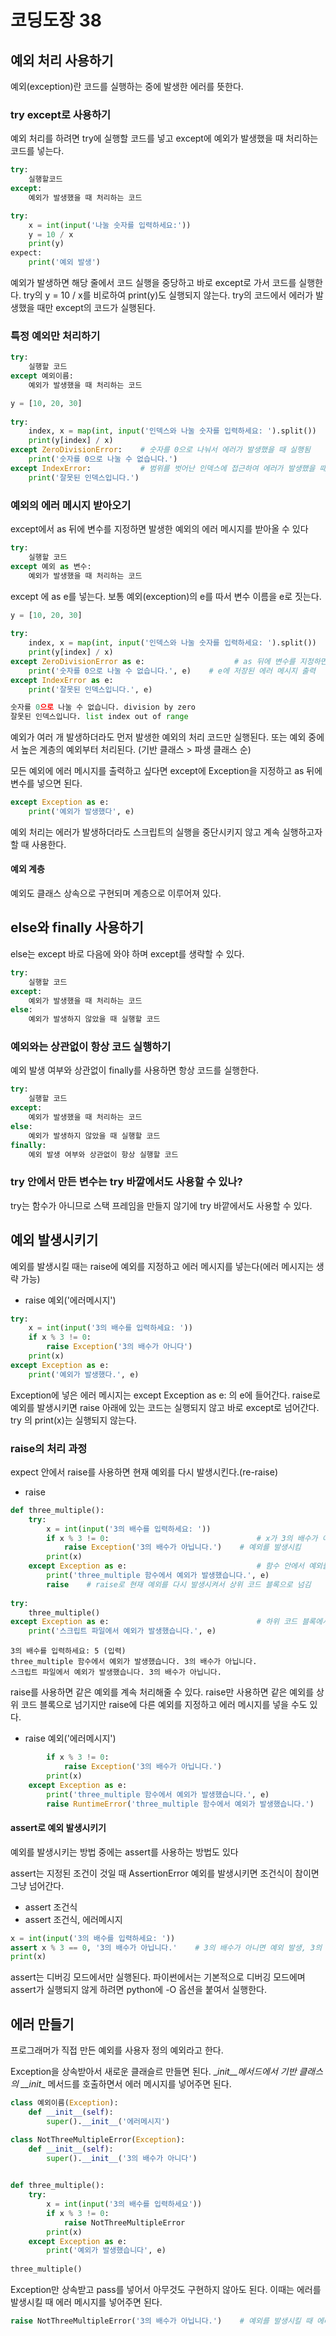 # 코딩도장 38

## 예외 처리 사용하기

예외(exception)란 코드를 실행하는 중에 발생한 에러를 뜻한다.

### try except로 사용하기

예외 처리를 하려면 try에 실행할 코드를 넣고 except에 예외가 발생했을 때 처리하는 코드를 넣는다.

```python
try:
	실행할코드
except:
	예외가 발생했을 때 처리하는 코드
```

```python
try:
	x = int(input('나눌 숫자를 입력하세요:'))
	y = 10 / x
	print(y)
expect:
	print('예외 발생')
```

예외가 발생하면 해당 줄에서 코드 실행을 중당하고 바로 except로 가서 코드를 실행한다. try의 y = 10 / x를 비로하여 print(y)도 실행되지 않는다. try의 코드에서 에러가 발생했을 때만 except의 코드가 실행된다.





### 특정 예외만 처리하기

```python
try:
	실행할 코드
except 예외이름:
	예외가 발생했을 때 처리하는 코드
```

```python
y = [10, 20, 30]
 
try:
    index, x = map(int, input('인덱스와 나눌 숫자를 입력하세요: ').split())
    print(y[index] / x)
except ZeroDivisionError:    # 숫자를 0으로 나눠서 에러가 발생했을 때 실행됨
    print('숫자를 0으로 나눌 수 없습니다.')
except IndexError:           # 범위를 벗어난 인덱스에 접근하여 에러가 발생했을 때 실행됨
    print('잘못된 인덱스입니다.')
```





### 예외의 에러 메시지 받아오기

except에서 as 뒤에 변수를 지정하면 발생한 예외의 에러 메시지를 받아올 수 있다

```python
try:
	실행할 코드
except 예외 as 변수:
	예외가 발생했을 때 처리하는 코드
```

except 에 as e를 넣는다. 보통 예외(exception)의 e를 따서 변수 이름을 e로 짓는다.

```python
y = [10, 20, 30]
 
try:
    index, x = map(int, input('인덱스와 나눌 숫자를 입력하세요: ').split())
    print(y[index] / x)
except ZeroDivisionError as e:                    # as 뒤에 변수를 지정하면 에러를 받아옴
    print('숫자를 0으로 나눌 수 없습니다.', e)    # e에 저장된 에러 메시지 출력
except IndexError as e:
    print('잘못된 인덱스입니다.', e)
```

```python
숫자를 0으로 나눌 수 없습니다. division by zero
잘못된 인덱스입니다. list index out of range
```

예외가 여러 개 발생하더라도 먼저 발생한 예외의 처리 코드만 실행된다. 또는 예외 중에서 높은 계층의 예외부터 처리된다. (기반 클래스 > 파생 클래스 순)

모든 예외에 에러 메시지를 출력하고 싶다면 except에 Exception을 지정하고 as 뒤에 변수를 넣으면 된다.

```python
except Exception as e:
	print('예외가 발생했다', e)
```

예외 처리는 에러가 발생하더라도 스크립트의 실행을 중단시키지 않고 계속 실행하고자 할 때 사용한다.



#### 예외 계층

예외도 클래스 상속으로 구현되며 계층으로 이루어져 있다.







## else와 finally 사용하기

else는 except 바로 다음에 와야 하며 except를 생략할 수 있다.

```python
try:
    실행할 코드
except:
    예외가 발생했을 때 처리하는 코드
else:
    예외가 발생하지 않았을 때 실행할 코드
```





### 예외와는 상관없이 항상 코드 실행하기

예외 발생 여부와 상관없이 finally를 사용하면 항상 코드를 실행한다.

```python
try:
    실행할 코드
except:
    예외가 발생했을 때 처리하는 코드
else:
    예외가 발생하지 않았을 때 실행할 코드
finally:
    예외 발생 여부와 상관없이 항상 실행할 코드
```





### try 안에서 만든 변수는 try 바깥에서도 사용할 수 있나?

try는 함수가 아니므로 스택 프레임을 만들지 않기에 try 바깥에서도 사용할 수 있다.







## 예외 발생시키기

예외를 발생시킬 때는 raise에 예외를 지정하고 에러 메시지를 넣는다(에러 메시지는 생략 가능)

- raise 예외('에러메시지')

```python
try:
	x = int(input('3의 배수를 입력하세요: '))
    if x % 3 != 0:
        raise Exception('3의 배수가 아니다')
    print(x)
except Exception as e:
    print('예외가 발생했다.', e)
```

Exception에 넣은 에러 메시지는 except Exception as e: 의 e에 들어간다. raise로 예외를 발생시키면 raise 아래에 있는 코드는 실행되지 않고 바로 except로 넘어간다. try 의 print(x)는 실행되지 않는다.





### raise의 처리 과정

expect 안에서 raise를 사용하면 현재 예외를 다시 발생시킨다.(re-raise)

- raise

```python
def three_multiple():
    try:
        x = int(input('3의 배수를 입력하세요: '))
        if x % 3 != 0:                                 # x가 3의 배수가 아니면
            raise Exception('3의 배수가 아닙니다.')    # 예외를 발생시킴
        print(x)
    except Exception as e:                             # 함수 안에서 예외를 처리함
        print('three_multiple 함수에서 예외가 발생했습니다.', e)
        raise    # raise로 현재 예외를 다시 발생시켜서 상위 코드 블록으로 넘김
 
try:
    three_multiple()
except Exception as e:                                 # 하위 코드 블록에서 예외가 발생해도 실행됨
    print('스크립트 파일에서 예외가 발생했습니다.', e)
```

```
3의 배수를 입력하세요: 5 (입력)
three_multiple 함수에서 예외가 발생했습니다. 3의 배수가 아닙니다.
스크립트 파일에서 예외가 발생했습니다. 3의 배수가 아닙니다.
```

raise를 사용하면 같은 예외를 계속 처리해줄 수 있다. raise만 사용하면 같은 예외를 상위 코드 블록으로 넘기지만 raise에 다른 예외를 지정하고 에러 메시지를 넣을 수도 있다.

- raise 예외('에러메시지')

```python
        if x % 3 != 0:
            raise Exception('3의 배수가 아닙니다.')
        print(x)
    except Exception as e:
        print('three_multiple 함수에서 예외가 발생했습니다.', e)
        raise RuntimeError('three_multiple 함수에서 예외가 발생했습니다.')
```





#### assert로 예외 발생시키기

예외를 발생시키는 방법 중에는 assert를 사용하는 방법도 있다

assert는 지정된 조건이 것일 때 AssertionError 예외를 발생시키면 조건식이 참이면 그냥 넘어간다.

- assert 조건식
- assert 조건식, 에러메시지

```python
x = int(input('3의 배수를 입력하세요: '))
assert x % 3 == 0, '3의 배수가 아닙니다.'    # 3의 배수가 아니면 예외 발생, 3의 배수이면 그냥 넘어감
print(x)
```

assert는 디버깅 모드에서만 실행된다. 파이썬에서는 기본적으로 디버깅 모드에며 assert가 실행되지 않게 하려면 python에 -O 옵션을 붙여서 실행한다.







## 에러 만들기

프로그래머가 직접 만든 예외를 사용자 정의 예외라고 한다.

Exception을 상속받아서 새로운 클래슬르 만들면 된다. \__init\_\_메서드에서 기반 클래스의 \_\_init__ 메서드를 호출하면서 에러 메시지를 넣어주면 된다.

```python
class 예외이름(Exception):
	def __init__(self):
		super().__init__('에러메시지')
```

```python
class NotThreeMultipleError(Exception):
	def __init__(self):
		super().__init__('3의 배수가 아니다')
	

def three_multiple():
	try:
		x = int(input('3의 배수를 입력하세요'))
		if x % 3 != 0:
			raise NotThreeMultipleError
		print(x)
	except Exception as e:
		print('예외가 발생했습니다', e)
		
three_multiple()
```

Exception만 상속받고 pass를 넣어서 아무것도 구현하지 않아도 된다. 이때는 에러를 발생시킬 때 에러 메시지를 넣어주면 된다.

```python
raise NotThreeMultipleError('3의 배수가 아닙니다.')    # 예외를 발생시킬 때 에러 메시지를 넣음
```

